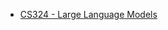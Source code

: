 - [CS324 - Large Language Models](https://stanford-cs324.github.io/winter2022/lectures/introduction/)